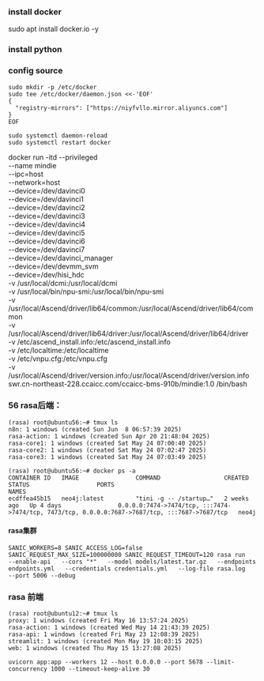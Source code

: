 ### install docker

sudo apt install docker.io -y


### install python


### config source
```
sudo mkdir -p /etc/docker
sudo tee /etc/docker/daemon.json <<-'EOF'
{
  "registry-mirrors": ["https://niyfvllo.mirror.aliyuncs.com"]
}
EOF

sudo systemctl daemon-reload
sudo systemctl restart docker
```



docker run -itd --privileged \
--name mindie \
--ipc=host \
--network=host \
--device=/dev/davinci0 \
--device=/dev/davinci1 \
--device=/dev/davinci2 \
--device=/dev/davinci3 \
--device=/dev/davinci4 \
--device=/dev/davinci5 \
--device=/dev/davinci6 \
--device=/dev/davinci7 \
--device=/dev/davinci_manager \
--device=/dev/devmm_svm \
--device=/dev/hisi_hdc \
-v /usr/local/dcmi:/usr/local/dcmi \
-v /usr/local/bin/npu-smi:/usr/local/bin/npu-smi \
-v /usr/local/Ascend/driver/lib64/common:/usr/local/Ascend/driver/lib64/common \
-v /usr/local/Ascend/driver/lib64/driver:/usr/local/Ascend/driver/lib64/driver \
-v /etc/ascend_install.info:/etc/ascend_install.info \
-v /etc/localtime:/etc/localtime \
-v /etc/vnpu.cfg:/etc/vnpu.cfg \
-v /usr/local/Ascend/driver/version.info:/usr/local/Ascend/driver/version.info \
swr.cn-northeast-228.ccaicc.com/ccaicc-bms-910b/mindie:1.0 /bin/bash


### 56 rasa后端：

```
(rasa) root@ubuntu56:~# tmux ls
n8n: 1 windows (created Sun Jun  8 06:57:39 2025)
rasa-action: 1 windows (created Sun Apr 20 21:48:04 2025)
rasa-core1: 1 windows (created Sat May 24 07:00:40 2025)
rasa-core2: 1 windows (created Sat May 24 07:02:47 2025)
rasa-core3: 1 windows (created Sat May 24 07:03:49 2025)
```

```
(rasa) root@ubuntu56:~# docker ps -a 
CONTAINER ID   IMAGE                COMMAND                  CREATED       STATUS                   PORTS                                                                                            NAMES
ecdffea45b15   neo4j:latest         "tini -g -- /startup…"   2 weeks ago   Up 4 days                0.0.0.0:7474->7474/tcp, :::7474->7474/tcp, 7473/tcp, 0.0.0.0:7687->7687/tcp, :::7687->7687/tcp   neo4j
```

#### rasa集群

```
SANIC_WORKERS=8 SANIC_ACCESS_LOG=false SANIC_REQUEST_MAX_SIZE=100000000 SANIC_REQUEST_TIMEOUT=120 rasa run   --enable-api   --cors "*"   --model models/latest.tar.gz   --endpoints endpoints.yml   --credentials credentials.yml   --log-file rasa.log   --port 5006 --debug
```

### rasa 前端

```
(rasa) root@ubuntu12:~# tmux ls
proxy: 1 windows (created Fri May 16 13:57:24 2025)
rasa-action: 1 windows (created Wed May 14 21:43:39 2025)
rasa-api: 1 windows (created Fri May 23 12:08:39 2025)
streamlit: 1 windows (created Mon May 19 10:03:15 2025)
web: 1 windows (created Thu May 15 13:27:08 2025)
```
```
uvicorn app:app --workers 12 --host 0.0.0.0 --port 5678 --limit-concurrency 1000 --timeout-keep-alive 30
```
